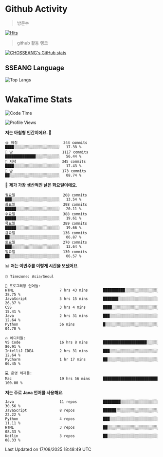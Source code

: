 <!--
**CHOSSEANG/CHOSSEANG** is a ✨ _special_ ✨ repository because its `README.md` (this file) appears on your GitHub profile.

Here are some ideas to get you started:

- 🔭 I’m currently working on ...
- 🌱 I’m currently learning ...
- 👯 I’m looking to collaborate on ...
- 🤔 I’m looking for help with ...
- 💬 Ask me about ...
- 📫 How to reach me: ...
- 😄 Pronouns: ...
- ⚡ Fun fact: ...
-->

# Github Activity
> 방문수

[![Hits](https://hits.seeyoufarm.com/api/count/incr/badge.svg?url=https%3A%2F%2Fgithub.com%2FCHOSSEANG&count_bg=%238AED3E&title_bg=%23495358&icon=electron.svg&icon_color=%23E7E7E7&title=CHOSSEANG&edge_flat=false)](https://hits.seeyoufarm.com)
> github 활동 랭크

[![CHOSSEANG's GitHub stats](https://github-readme-stats.vercel.app/api?username=CHOSSEANG)](https://github.com/CHOSSEANG/github-readme-stats)

## SSEANG Language
![Top Langs](https://github-readme-stats.vercel.app/api/top-langs/?username=CHOSSEANG&layout=compact)

# WakaTime Stats

<!--START_SECTION:waka-->
![Code Time](http://img.shields.io/badge/Code%20Time-795%20hrs%2048%20mins-blue)

![Profile Views](http://img.shields.io/badge/Profile%20Views-1-blue)

**저는 아침형 인간이에요. 🐤** 

```text
🌞 아침                     344 commits         ████░░░░░░░░░░░░░░░░░░░░░   17.38 % 
🌆 낮　                     1117 commits        ██████████████░░░░░░░░░░░   56.44 % 
🌃 저녁                     345 commits         ████░░░░░░░░░░░░░░░░░░░░░   17.43 % 
🌙 밤　                     173 commits         ██░░░░░░░░░░░░░░░░░░░░░░░   08.74 % 
```
📅 **제가 가장 생산적인 날은 화요일이에요.** 

```text
월요일                      268 commits         ███░░░░░░░░░░░░░░░░░░░░░░   13.54 % 
화요일                      398 commits         █████░░░░░░░░░░░░░░░░░░░░   20.11 % 
수요일                      388 commits         █████░░░░░░░░░░░░░░░░░░░░   19.61 % 
목요일                      389 commits         █████░░░░░░░░░░░░░░░░░░░░   19.66 % 
금요일                      136 commits         ██░░░░░░░░░░░░░░░░░░░░░░░   06.87 % 
토요일                      270 commits         ███░░░░░░░░░░░░░░░░░░░░░░   13.64 % 
일요일                      130 commits         ██░░░░░░░░░░░░░░░░░░░░░░░   06.57 % 
```


📊 **저는 이번주를 이렇게 시간을 보냈어요.** 

```text
🕑︎ Timezone: Asia/Seoul

💬 프로그래밍 언어들: 
HTML                     7 hrs 43 mins       ██████████░░░░░░░░░░░░░░░   38.75 % 
JavaScript               5 hrs 15 mins       ███████░░░░░░░░░░░░░░░░░░   26.37 % 
CSS                      3 hrs 4 mins        ████░░░░░░░░░░░░░░░░░░░░░   15.41 % 
Java                     2 hrs 31 mins       ███░░░░░░░░░░░░░░░░░░░░░░   12.64 % 
Python                   56 mins             █░░░░░░░░░░░░░░░░░░░░░░░░   04.70 % 

🔥 에디터들: 
VS Code                  16 hrs 8 mins       ████████████████████░░░░░   80.91 % 
IntelliJ IDEA            2 hrs 31 mins       ███░░░░░░░░░░░░░░░░░░░░░░   12.64 % 
PyCharm                  1 hr 17 mins        ██░░░░░░░░░░░░░░░░░░░░░░░   06.45 % 

💻 운영 체제들: 
Mac                      19 hrs 56 mins      █████████████████████████   100.00 % 
```

**저는 주로 Java 언어를 사용해요.** 

```text
Java                     11 repos            ████████░░░░░░░░░░░░░░░░░   30.56 % 
JavaScript               8 repos             ██████░░░░░░░░░░░░░░░░░░░   22.22 % 
Python                   4 repos             ███░░░░░░░░░░░░░░░░░░░░░░   11.11 % 
HTML                     3 repos             ██░░░░░░░░░░░░░░░░░░░░░░░   08.33 % 
Kotlin                   3 repos             ██░░░░░░░░░░░░░░░░░░░░░░░   08.33 % 
```




 Last Updated on 17/08/2025 18:48:49 UTC
<!--END_SECTION:waka-->

